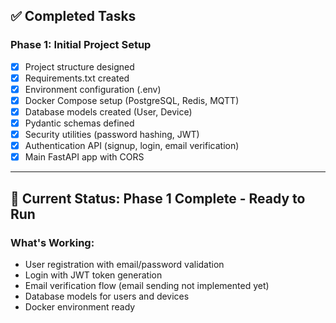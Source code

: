 ## ✅ Completed Tasks

### Phase 1: Initial Project Setup
- [x] Project structure designed
- [x] Requirements.txt created
- [x] Environment configuration (.env)
- [x] Docker Compose setup (PostgreSQL, Redis, MQTT)
- [x] Database models created (User, Device)
- [x] Pydantic schemas defined
- [x] Security utilities (password hashing, JWT)
- [x] Authentication API (signup, login, email verification)
- [x] Main FastAPI app with CORS

---

## 🚧 Current Status: Phase 1 Complete - Ready to Run

### What's Working:
- User registration with email/password validation
- Login with JWT token generation
- Email verification flow (email sending not implemented yet)
- Database models for users and devices
- Docker environment ready